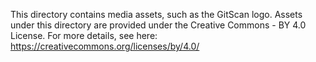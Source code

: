 This directory contains media assets, such as the GitScan logo.
Assets under this directory are provided under the Creative Commons - BY 4.0 License. For more details, see here: <https://creativecommons.org/licenses/by/4.0/>